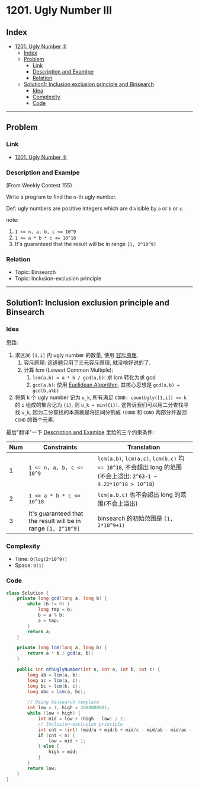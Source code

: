 # 1201. Ugly Number III

## Index

- [1201. Ugly Number III](#1201-ugly-number-iii)
  - [Index](#index)
  - [Problem](#problem)
    - [Link](#link)
    - [Description and Examlpe](#description-and-examlpe)
    - [Relation](#relation)
  - [Solution1: Inclusion exclusion principle and Binsearch](#solution1-inclusion-exclusion-principle-and-binsearch)
    - [Idea](#idea)
    - [Complexity](#complexity)
    - [Code](#code)

----

## Problem

### Link

- [1201. Ugly Number III][1]

### Description and Examlpe

(From Weekly Contest 155)

Write a program to find the `n`-th ugly number.

Def: ugly numbers are positive integers which are divisible by `a` or `b` or `c`.

note:

1. `1 <= n, a, b, c <= 10^9`
2. `1 <= a * b * c <= 10^18`
3. It's guaranteed that the result will be in range `[1, 2^10^9]`

### Relation

- Topic: Binsearch
- Topic: Inclusion-exclusion principle

----

## Solution1: Inclusion exclusion principle and Binsearch

### Idea

思路:

1. 求区间 `[1,i]` 内 ugly number 的数量, 使用 [容斥原理][2].
    1. 容斥原理: 这道题只用了三元容斥原理, 就没啥好说的了.
    2. 计算 lcm (Lowest Common Multiple):
        1. `lcm(a,b) = a * b / gcd(a,b)`: 求 lcm 转化为求 gcd
        2. `gcd(a,b)`: 使用 [Euclidean Algorithm][3], 其核心思想是 `gcd(a,b) = gcd(b,a%b)`
2. 将第 k 个 ugly number 记为 `u_k`, 所有满足 `COND: countUgly([1,i]) >= k` 的 `i` 组成的集合记为 `{i}`, 则 `u_k = min({i})`. 这告诉我们可以用二分查找寻找 `u_k`, 因为二分查找的本质就是将区间分割成 `!COND` 和 `COND` 两部分并返回 `COND` 的首个元素.

最后"翻译"一下 [Description and Examlpe](#description-and-examlpe) 里给的三个约束条件:

 Num | Constraints | Translation
-----|-------------|------------
1|`1 <= n, a, b, c <= 10^9`|`lcm(a,b)`, `lcm(a,c)`, `lcm(b,c)` 均 `<= 10^18`, 不会超出 long 的范围(不会上溢出: `2^63-1 ~ 9.22*10^18 > 10^18`)
2|`1 <= a * b * c <= 10^18`|`lcm(a,b,c)` 也不会超出 long 的范围(不会上溢出)
3|It's guaranteed that the result will be in range `[1, 2^10^9]`|binsearch 的初始范围是 `[1, 2*10^9+1)`

### Complexity

- Time: `O(log(2*10^9))`
- Space: `O(1)`

### Code

```java
class Solution {
    private long gcd(long a, long b) {
        while (b != 0) {
            long tmp = b;
            b = a % b;
            a = tmp;
        }
        return a;
    }

    private long lcm(long a, long b) {
        return a * b / gcd(a, b);
    }

    public int nthUglyNumber(int n, int a, int b, int c) {
        long ab = lcm(a, b);
        long ac = lcm(a, c);
        long bc = lcm(b, c);
        long abc = lcm(a, bc);

        // Using binsearch template
        int low = 1, high = 2000000001;
        while (low < high) {
            int mid = low + (high - low) / 2;
            // Inclusion–exclusion principle
            int cnt = (int) (mid/a + mid/b + mid/c - mid/ab - mid/ac - mid/bc + mid/abc);
            if (cnt < n) {
                low = mid + 1;
            } else {
                high = mid;
            }
        }
        return low;
    }
}
```

[1]: https://leetcode.com/problems/ugly-number-iii/
[2]: https://oi-wiki.org/math/inclusion-exclusion-principle
[3]: https://en.wikipedia.org/wiki/Euclidean_algorithm#Chinese_remainder_theorem
